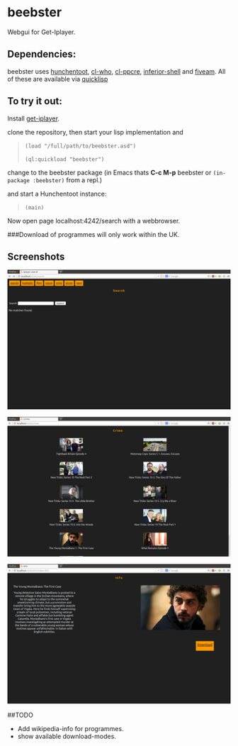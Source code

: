 beebster
========

Webgui for Get-Iplayer.

Dependencies:
-------------

beebster uses [hunchentoot](http://weitz.de/hunchentoot/), [cl-who](http://weitz.de/cl-who/), [cl-ppcre](http://weitz.de/cl-ppcre/), [inferior-shell](http://www.cliki.net/inferior-shell) and [fiveam](http://common-lisp.net/project/fiveam/). All of these are available via [quicklisp](http://www.quicklisp.org/beta/)



To try it out:
-------------

Install [get-iplayer](https://github.com/dinkypumpkin/get_iplayer). 

clone the repository, then start your lisp implementation and 
><pre><code>(load "/full/path/to/beebster.asd")</code></pre>
><pre><code>(ql:quickload "beebster")</code></pre>

change to the beebster package (in Emacs thats **C-c M-p** beebster or <code>(in-package :beebster)</code> from a repl.)


and start a Hunchentoot instance:
><pre><code>(main)</code></pre>

Now open page localhost:4242/search with a webbrowser.


###Download of programmes will only work within the UK.

Screenshots
-----------



![Search](https://github.com/mswift42/beebster/raw/master/Search.png)

![Categories](https://github.com/mswift42/beebster/raw/master/Categorylisting.png)

![Info](https://github.com/mswift42/beebster/raw/master/EpisodeInfo.png)


##TODO

* Add wikipedia-info for programmes.
* show available download-modes.

